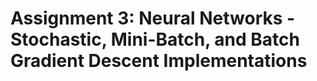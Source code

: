 # Assignment 3: Neural Networks - Stochastic, Mini-Batch, and Batch Gradient Descent Implementations
